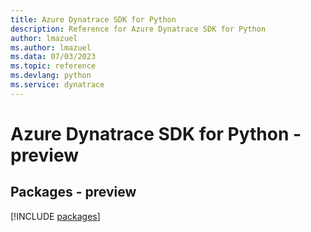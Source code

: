 ```yaml
---
title: Azure Dynatrace SDK for Python
description: Reference for Azure Dynatrace SDK for Python
author: lmazuel
ms.author: lmazuel
ms.data: 07/03/2023
ms.topic: reference
ms.devlang: python
ms.service: dynatrace
---
```

# Azure Dynatrace SDK for Python - preview
## Packages - preview
[!INCLUDE [packages](dynatrace-index.md)]